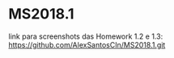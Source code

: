 # MS2018.1

link para screenshots das Homework 1.2 e 1.3: https://github.com/AlexSantosCIn/MS2018.1.git
